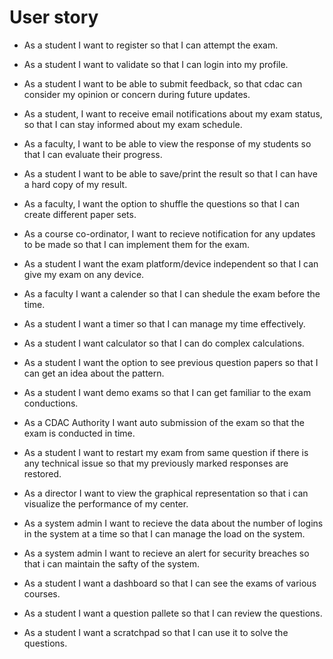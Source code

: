 # User story

- As a student I want to register so that I can attempt the exam.
- As a student I want to validate so that I can login into my profile.
- As a student I want to be able to submit feedback, so that cdac can consider my opinion or concern during future updates.
- As a student, I want to receive email notifications about my exam status, so that I can stay informed about my exam schedule.
- As a faculty, I want to be able to view the response of my students so that I can evaluate their progress.

- As a student I want to be able to save/print the result so that I can have a hard copy of my result.
- As a faculty, I want the option to shuffle the questions so that I can create different paper sets.
- As a course co-ordinator, I want to recieve notification for any updates to be made so that I can implement them for the exam.
- As a student I want the exam platform/device independent so that I can give my exam on any device.
- As a faculty I want a calender so that I can shedule the exam before the time.

- As a student I want a timer so that I can manage my time effectively.
- As a student I want calculator so that I can do complex calculations.
- As a student I want the option to see previous question papers so that I can get an idea about the pattern.
- As a student I want demo exams so that I can get familiar to the exam conductions.
- As a CDAC Authority I want auto submission of the exam so that the exam is conducted in time.
- As a student I want to restart my exam from same question if there is any technical issue so that my previously marked responses are restored.

- As a director I want to view the graphical representation so that i can visualize the performance of my center.
- As a system admin I want to recieve the data about the number of logins in the system at a time so that I can manage the load on the system.
- As a system admin I want to recieve an alert for security breaches so that i can maintain the safty of the system.
- As a student I want a dashboard so that I can see the exams of various courses.
- As a student I want a question pallete so that I can review the questions. 
- As a student I want a scratchpad so that I can use it to solve the questions.